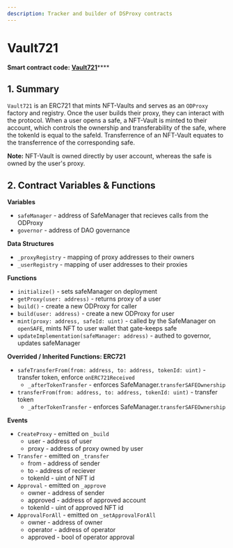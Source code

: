 ```yaml
---
description: Tracker and builder of DSProxy contracts
---
```


# Vault721

**Smart contract code:** [**Vault721**](https://github.com/UseKeyp/od-contracts/blob/main/src/contracts/proxies/Vault721.sol)****

## 1. Summary <a href="#1-introduction-summary" id="1-introduction-summary"></a>

`Vault721` is an ERC721 that mints NFT-Vaults and serves as an `ODProxy` factory and registry. Once the user builds their proxy, they can interact with the protocol. When a user opens a safe, a NFT-Vault is minted to their account, which  controls the ownership and transferability of the safe, where the tokenId is equal to the safeId. Transferrence of an NFT-Vault equates to the transferrence of the corresponding safe.

**Note:** NFT-Vault is owned directly by user account, whereas the safe is owned by the user's proxy.

## 2. Contract Variables & Functions <a href="#2-contract-details" id="2-contract-details"></a>

**Variables**

* `safeManager` - address of SafeManager that recieves calls from the ODProxy
* `governor` - address of DAO governance

**Data Structures**

* `_proxyRegistry` - mapping of proxy addresses to their owners
* `_userRegistry` - mapping of user addresses to their proxies

**Functions**

* `initialize()` - sets safeManager on deployment
* `getProxy(user: address)` - returns proxy of a user
* `build()` - create a new ODProxy for caller
* `build(user: address)` - create a new ODProxy for user
* `mint(proxy: address, safeId: uint)` - called by the SafeManager on `openSAFE`, mints NFT to user wallet that gate-keeps safe
* `updateImplementation(safeManager: address)` - authed to governor, updates safeManager

**Overrided / Inherited Functions: ERC721**

* `safeTransferFrom(from: address, to: address, tokenId: uint)` - transfer token, enforce `onERC721Received`
  * `_afterTokenTransfer` - enforces SafeManager.`transferSAFEOwnership`
* `transferFrom(from: address, to: address, tokenId: uint)` - transfer token
  * `_afterTokenTransfer` - enforces SafeManager.`transferSAFEOwnership`

**Events**

* `CreateProxy` - emitted on `_build`
  * user - address of user
  * proxy - address of proxy owned by user
* `Transfer` - emitted on `_transfer`
  * from - address of sender
  * to - address of reciever
  * tokenId - uint of NFT id
* `Approval` - emitted on `_approve`
  * owner - address of sender
  * approved - address of approved account
  * tokenId - uint of approved NFT id
* `ApprovalForAll` - emitted on `_setApprovalForAll`
  * owner - address of owner
  * operator - address of operator
  * approved - bool of operator approval
